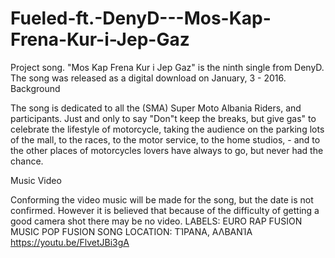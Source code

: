 # Fueled-ft.-DenyD---Mos-Kap-Frena-Kur-i-Jep-Gaz
Project song.
"Mos Kap Frena Kur i Jep Gaz" is the ninth single from DenyD. The song was released as a digital download on January, 3 - 2016.
Background

The song is dedicated to all the (SMA) Super Moto Albania Riders, and participants. Just and only to say "Don"t keep the breaks, but give gas" to celebrate the lifestyle of motorcycle, taking the audience on the parking lots of the mall, to the races, to the motor service, to the home studios, - and to the other places of motorcycles lovers have always to go, but never had the chance.  

Music Video

Conforming the video music will be made for the song, but the date is not confirmed. However it is believed that because of the difficulty of getting a good camera shot there may be no video. 
LABELS: EURO RAP FUSION MUSIC POP FUSION SONG
LOCATION: ΤΊΡΑΝΑ, ΑΛΒΑΝΊΑ
https://youtu.be/FlvetJBi3gA

